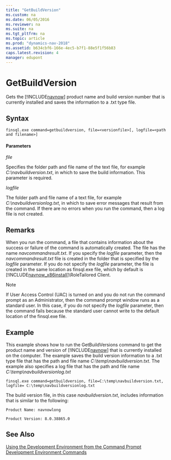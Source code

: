 ```yaml
---
title: "GetBuildVersion"
ms.custom: na
ms.date: 06/05/2016
ms.reviewer: na
ms.suite: na
ms.tgt_pltfrm: na
ms.topic: article
ms.prod: "dynamics-nav-2018"
ms.assetid: b634cbf6-166e-4ec5-b7f1-88e5f1f56b83
caps.latest.revision: 4
manager: edupont
---
```

# GetBuildVersion
Gets the [!INCLUDE[navnow](includes/navnow_md.md)] product name and build version number that is currently installed and saves the information to a .txt type file.  
  
## Syntax  
  
```  
finsql.exe command=getbuildversion, file=<versionfile>[, logfile=<path and filename>]  
```  
  
#### Parameters  
 *file*  
  
 Specifies the folder path and file name of the text file, for example *C:\\navbuildversion.txt*, in which to save the build information. This parameter is required.  
  
 *logfile*  
  
 The folder path and file name of a text file, for example *C:\\navbuildversionlog.txt*, in which to save error messages that result from the command. If there are no errors when you run the command, then a log file is not created.  
  
## Remarks  
 When you run the command, a file that contains information about the success or failure of the command is automatically created. The file has the name *navcommandresult.txt*. If you specify the *logfile* parameter, then the *navcommandresult.txt* file is created in the folder that is specified by the *logfile* parameter. If you do not specify the *logfile* parameter, the file is created in the same location as finsql.exe file, which by default is [!INCLUDE[navnow_x86install](includes/navnow_x86install_md.md)]\\RoleTailored Client.  
  
> [!NOTE]  
>  If User Access Control \(UAC\) is turned on and you do not run the command prompt as an Administrator, then the command prompt window runs as a standard user. In this case, if you do not specify the *logfile* parameter, then the command fails because the standard user cannot write to the default location of the finsql.exe file.  
  
## Example  
 This example shows how to run the GetBuildVersions command to get the product name and version of [!INCLUDE[navnow](includes/navnow_md.md)] that is currently installed on the computer. The example saves the build version information to a .txt type file that has the path and file name *C:\\temp\\navbuildversion.txt*. The example also specifies a log file that has the path and file name *C:\\temp\\navbuildversionlog.txt*  
  
```  
finsql.exe command=getbuildversion, file=C:\temp\navbuildversion.txt, logfile= C:\temp\navbuildversionlog.txt  
```  
  
 The build version file, in this case *navbuildversion.txt*, includes information that is similar to the following:  
  
 `Product Name: navnowlong`  
  
 `Product Version: 8.0.38865.0`  
  
## See Also  
 [Using the Development Environment from the Command Prompt](Using-the-Development-Environment-from-the-Command-Prompt.md)   
 [Development Environment Commands](Development-Environment-Commands.md)
